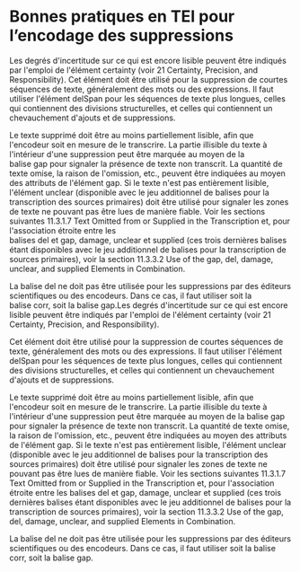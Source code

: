 # Bonnes pratiques en TEI pour l’encodage des suppressions

Les degrés d'incertitude sur ce qui est encore lisible peuvent être indiqués par l'emploi de l'élément certainty (voir 21 Certainty, Precision, and Responsibility).
Cet élément doit être utilisé pour la suppression de courtes séquences de texte, généralement des mots ou des expressions. Il faut utiliser l'élément delSpan pour les séquences de texte plus longues, celles qui contiennent des divisions structurelles, et celles qui contiennent un chevauchement d'ajouts et de suppressions.

Le texte supprimé doit être au moins partiellement lisible, afin que l'encodeur soit en mesure de le transcrire. La partie illisible du texte à l'intérieur d'une suppression peut être marquée au moyen de la balise gap pour signaler la présence de texte non transcrit. La quantité de texte omise, la raison de l'omission, etc., peuvent être indiquées au moyen des attributs de l'élément gap. Si le texte n'est pas entièrement lisible, l'élément unclear (disponible avec le jeu additionnel de balises pour la transcription des sources primaires) doit être utilisé pour signaler les zones de texte ne pouvant pas être lues de manière fiable. Voir les sections suivantes 11.3.1.7 Text Omitted from or Supplied in the Transcription et, pour l'association étroite entre les balises del et gap, damage, unclear et supplied (ces trois dernières balises étant disponibles avec le jeu additionnel de balises pour la transcription de sources primaires), voir la section 11.3.3.2 Use of the gap, del, damage, unclear, and supplied Elements in Combination.

La balise del ne doit pas être utilisée pour les suppressions par des éditeurs scientifiques ou des encodeurs. Dans ce cas, il faut utiliser soit la balise corr, soit la balise gap.Les degrés d'incertitude sur ce qui est encore lisible peuvent être indiqués par l'emploi de l'élément certainty (voir 21 Certainty, Precision, and Responsibility).

Cet élément doit être utilisé pour la suppression de courtes séquences de texte, généralement des mots ou des expressions. Il faut utiliser l'élément delSpan pour les séquences de texte plus longues, celles qui contiennent des divisions structurelles, et celles qui contiennent un chevauchement d'ajouts et de suppressions.

Le texte supprimé doit être au moins partiellement lisible, afin que l'encodeur soit en mesure de le transcrire. La partie illisible du texte à l'intérieur d'une suppression peut être marquée au moyen de la balise gap pour signaler la présence de texte non transcrit. La quantité de texte omise, la raison de l'omission, etc., peuvent être indiquées au moyen des attributs de l'élément gap. Si le texte n'est pas entièrement lisible, l'élément unclear (disponible avec le jeu additionnel de balises pour la transcription des sources primaires) doit être utilisé pour signaler les zones de texte ne pouvant pas être lues de manière fiable. Voir les sections suivantes 11.3.1.7 Text Omitted from or Supplied in the Transcription et, pour l'association étroite entre les balises del et gap, damage, unclear et supplied (ces trois dernières balises étant disponibles avec le jeu additionnel de balises pour la transcription de sources primaires), voir la section 11.3.3.2 Use of the gap, del, damage, unclear, and supplied Elements in Combination.

La balise del ne doit pas être utilisée pour les suppressions par des éditeurs scientifiques ou des encodeurs. Dans ce cas, il faut utiliser soit la balise corr, soit la balise gap.

